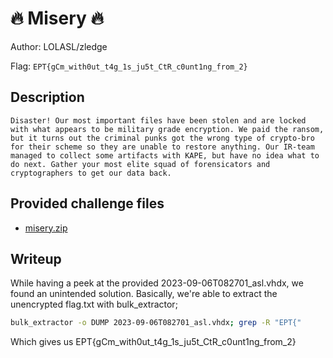 # 🔥 Misery 🔥
Author: LOLASL/zledge

Flag: `EPT{gCm_with0ut_t4g_1s_ju5t_CtR_c0unt1ng_from_2}`
## Description
```
Disaster! Our most important files have been stolen and are locked with what appears to be military grade encryption. We paid the ransom, but it turns out the criminal punks got the wrong type of crypto-bro for their scheme so they are unable to restore anything. Our IR-team managed to collect some artifacts with KAPE, but have no idea what to do next. Gather your most elite squad of forensicators and cryptographers to get our data back.
```

## Provided challenge files
* [misery.zip](misery.zip)


## Writeup
While having a peek at the provided 2023-09-06T082701_asl.vhdx, we found an unintended solution.
Basically, we're able to extract the unencrypted flag.txt with bulk_extractor;

```bash
bulk_extractor -o DUMP 2023-09-06T082701_asl.vhdx; grep -R "EPT{"
```

Which gives us EPT{gCm_with0ut_t4g_1s_ju5t_CtR_c0unt1ng_from_2}

